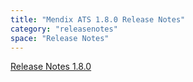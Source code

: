 ```yaml
---
title: "Mendix ATS 1.8.0 Release Notes"
category: "releasenotes"
space: "Release Notes"
---
```

[Release Notes 1.8.0](https://docs.mendix.com/ATS/Release+Notes/Release+Notes+1+8+0)